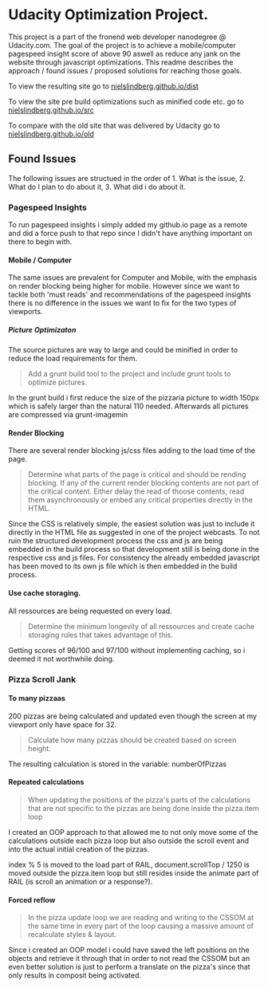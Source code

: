 # Udacity Optimization Project.
This project is a part of the fronend web developer nanodegree @ Udacity.com. The goal of the project is to achieve a mobile/computer pagespeed insight score of above 90 aswell as reduce any jank on the website through javascript optimizations. This readme describes the approach / found issues / proposed solutions for reaching those goals.

To view the resulting site go to <a href="http://nielslindberg.github.io/dist" target="_blank">nielslindberg.github.io/dist</a>

To view the site pre build optimizations such as minified code etc. go to <a href="http://nielslindberg.github.io/src" target="_blank">nielslindberg.github.io/src</a>

To compare with the old site that was delivered by Udacity go to <a href="http://nielslindberg.github.io/old" target="_blank">nielslindberg.github.io/old</a>

## Found Issues
The following issues are structued in the order of 1. What is the issue, 2. What do I plan to do about it, 3. What did i do about it.

### Pagespeed Insights
To run pagespeed insights i simply added my github.io page as a remote and did a force push to that repo since I didn't have anything important on there to begin with.

#### Mobile / Computer
The same issues are prevalent for Computer and Mobile, with the emphasis on render blocking being higher for mobile. However since we want to tackle both 'must reads' and recommendations of the pagespeed insights there is no difference in the issues we want to fix for the two types of viewports.

##### Picture Optimizaton
The source pictures are way to large and could be minified in order to reduce the load requirements for them.

> Add a grunt build tool to the project and include grunt tools to optimize pictures.

In the grunt build i first reduce the size of the pizzaria picture to width 150px which is safely larger than the natural 110 needed. Afterwards all pictures are compressed via grunt-imagemin

#### Render Blocking
There are several render blocking js/css files adding to the load time of the page.
> Determine what parts of the page is critical and should be rending blocking.
> If any of the current render blocking contents are not part of the critical content.
> Either delay the read of thoose contents, read them asynchronously or embed any critical properties directly in the HTML.

Since the CSS is relatively simple, the easiest solution was just to include it directly in the HTML file as suggested in one of the project webcasts. To not ruin the structured development process the css and js are being embedded in the build process so that development still is being done in the respective css and js files. For consistency the already embedded javascript has been moved to its own js file which is then embedded in the build process.

#### Use cache storaging.
All ressources are being requested on every load.
> Determine the minimum longevity of all ressources and create cache storaging rules that takes advantage of this.

Getting scores of 96/100 and 97/100 without implementing caching, so i deemed it not worthwhile doing.

### Pizza Scroll Jank

#### To many pizzaas
200 pizzas are being calculated and updated even though the screen at my viewport only have space for 32.
> Calculate how many pizzas should be created based on screen height.

The resulting calculation is stored in the variable: numberOfPizzas

#### Repeated calculations
> When updating the positions of the pizza's parts of the calculations that
> are not specific to the pizzas are being done inside the pizza.item loop

I created an OOP approach to that allowed me to not only move some of the calculations outside each pizza loop but also outside the scroll event and into the actual initial creation of the pizzas.

index % 5 is moved to the load part of RAIL, document.scrollTop / 1250 is moved outside the pizza.item loop but still resides inside the animate part of RAIL (is scroll an animation or a response?).

#### Forced reflow
> In the pizza update loop we are reading and writing to the CSSOM at the
> same time in every part of the loop causing a massive amount of recalculate styles & layout.

Since i created an OOP model i could have saved the left positions on the objects and retrieve it through that in order to not read the CSSOM but an even better solution is just to perform a translate on the pizza's since that only results in composit being activated.
